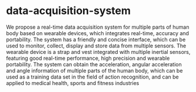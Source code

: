 # data-acquisition-system
We propose a real-time data acquisition system for multiple parts of human body based on wearable devices, which integrates real-time, accuracy and portability. The system has a friendly and concise interface, which can be used to monitor, collect, display and store data from multiple sensors. The wearable device is a strap and vest integrated with multiple inertial sensors, featuring good real-time performance, high precision and wearable portability. The system can obtain the acceleration, angular acceleration and angle information of multiple parts of the human body, which can be used as a training data set in the field of action recognition, and can be applied to medical health, sports and fitness industries 
